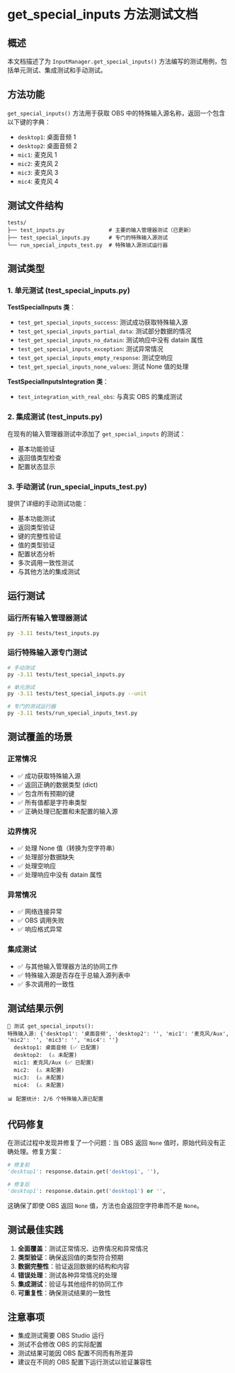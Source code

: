 # get_special_inputs 方法测试文档

## 概述

本文档描述了为 `InputManager.get_special_inputs()` 方法编写的测试用例，包括单元测试、集成测试和手动测试。

## 方法功能

`get_special_inputs()` 方法用于获取 OBS 中的特殊输入源名称，返回一个包含以下键的字典：

- `desktop1`: 桌面音频 1
- `desktop2`: 桌面音频 2  
- `mic1`: 麦克风 1
- `mic2`: 麦克风 2
- `mic3`: 麦克风 3
- `mic4`: 麦克风 4

## 测试文件结构

```
tests/
├── test_inputs.py              # 主要的输入管理器测试（已更新）
├── test_special_inputs.py      # 专门的特殊输入源测试
└── run_special_inputs_test.py  # 特殊输入源测试运行器
```

## 测试类型

### 1. 单元测试 (test_special_inputs.py)

**TestSpecialInputs 类**：
- `test_get_special_inputs_success`: 测试成功获取特殊输入源
- `test_get_special_inputs_partial_data`: 测试部分数据的情况
- `test_get_special_inputs_no_datain`: 测试响应中没有 datain 属性
- `test_get_special_inputs_exception`: 测试异常情况
- `test_get_special_inputs_empty_response`: 测试空响应
- `test_get_special_inputs_none_values`: 测试 None 值的处理

**TestSpecialInputsIntegration 类**：
- `test_integration_with_real_obs`: 与真实 OBS 的集成测试

### 2. 集成测试 (test_inputs.py)

在现有的输入管理器测试中添加了 `get_special_inputs` 的测试：
- 基本功能验证
- 返回值类型检查
- 配置状态显示

### 3. 手动测试 (run_special_inputs_test.py)

提供了详细的手动测试功能：
- 基本功能测试
- 返回类型验证
- 键的完整性验证
- 值的类型验证
- 配置状态分析
- 多次调用一致性测试
- 与其他方法的集成测试

## 运行测试

### 运行所有输入管理器测试
```bash
py -3.11 tests/test_inputs.py
```

### 运行特殊输入源专门测试
```bash
# 手动测试
py -3.11 tests/test_special_inputs.py

# 单元测试
py -3.11 tests/test_special_inputs.py --unit

# 专门的测试运行器
py -3.11 tests/run_special_inputs_test.py
```

## 测试覆盖的场景

### 正常情况
- ✅ 成功获取特殊输入源
- ✅ 返回正确的数据类型 (dict)
- ✅ 包含所有预期的键
- ✅ 所有值都是字符串类型
- ✅ 正确处理已配置和未配置的输入源

### 边界情况
- ✅ 处理 None 值（转换为空字符串）
- ✅ 处理部分数据缺失
- ✅ 处理空响应
- ✅ 处理响应中没有 datain 属性

### 异常情况
- ✅ 网络连接异常
- ✅ OBS 调用失败
- ✅ 响应格式异常

### 集成测试
- ✅ 与其他输入管理器方法的协同工作
- ✅ 特殊输入源是否存在于总输入源列表中
- ✅ 多次调用的一致性

## 测试结果示例

```
🎯 测试 get_special_inputs():
特殊输入源: {'desktop1': '桌面音频', 'desktop2': '', 'mic1': '麦克风/Aux', 'mic2': '', 'mic3': '', 'mic4': ''}
  desktop1: 桌面音频 (✅ 已配置)
  desktop2:  (⚠️ 未配置)
  mic1: 麦克风/Aux (✅ 已配置)
  mic2:  (⚠️ 未配置)
  mic3:  (⚠️ 未配置)
  mic4:  (⚠️ 未配置)

📊 配置统计: 2/6 个特殊输入源已配置
```

## 代码修复

在测试过程中发现并修复了一个问题：当 OBS 返回 `None` 值时，原始代码没有正确处理。修复方案：

```python
# 修复前
'desktop1': response.datain.get('desktop1', ''),

# 修复后  
'desktop1': response.datain.get('desktop1') or '',
```

这确保了即使 OBS 返回 `None` 值，方法也会返回空字符串而不是 `None`。

## 测试最佳实践

1. **全面覆盖**：测试正常情况、边界情况和异常情况
2. **类型验证**：确保返回值的类型符合预期
3. **数据完整性**：验证返回数据的结构和内容
4. **错误处理**：测试各种异常情况的处理
5. **集成测试**：验证与其他组件的协同工作
6. **可重复性**：确保测试结果的一致性

## 注意事项

- 集成测试需要 OBS Studio 运行
- 测试不会修改 OBS 的实际配置
- 测试结果可能因 OBS 配置不同而有所差异
- 建议在不同的 OBS 配置下运行测试以验证兼容性
